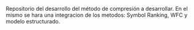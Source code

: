 Repositorio del desarrollo del método de compresión a desarrollar. En el mismo se hara una integracion de los metodos: Symbol Ranking, WFC y modelo estructurado.